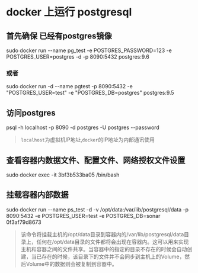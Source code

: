 # docker 上运行 postgresql

## 首先确保 已经有postgres镜像
sudo docker run --name pg_test -e POSTGRES_PASSWORD=123 -e POSTGRES_USER=postgres -d -p 8090:5432 postgres:9.6

### 或者
sudo docker run -d --name pgtest -p 8090:5432 -e "POSTGRES_USER=test" -e "POSTGRES_DB=postgres" postgres:9.5

## 访问postgres
psql -h localhost -p 8090 -d postgres -U postgres --password
> `localhost`为虚拟机IP地址,`docker`的IP地址为内部通讯使用

## 查看容器内数据文件、配置文件、网络授权文件设置
sudo docker exec -it 3bf3b533ba05 /bin/bash

## 挂载容器内部数据
sudo docker run --name ps_test -d -v /opt/data:/var/lib/postgresql/data -p 8090:5432 -e POSTGRES_USER=test -e POSTGRES_DB=sonar 0f3af79d8673
> 该命令将挂载主机的/opt/data目录到容器内的/var/lib/postgresql/data目录上，任何在/opt/data目录的文件都将会出现在容器内。这可以用来实现主机和容器之间的文件共享。当容器中的指定的目录不存在的时候会自动创建，当已存在的时候，该目录下的文件并不会同步到主机上的Volume，然后Volume中的数据则会被复制到容器中。

